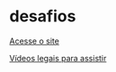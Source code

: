 # desafios
 
<a href="https://systemnegro.github.io/desafios/desafio05/social"> Acesse o site</a>

<a href="https://systemnegro.github.io/desafios/desafio09/videos"> Vídeos legais para assistir </a>
